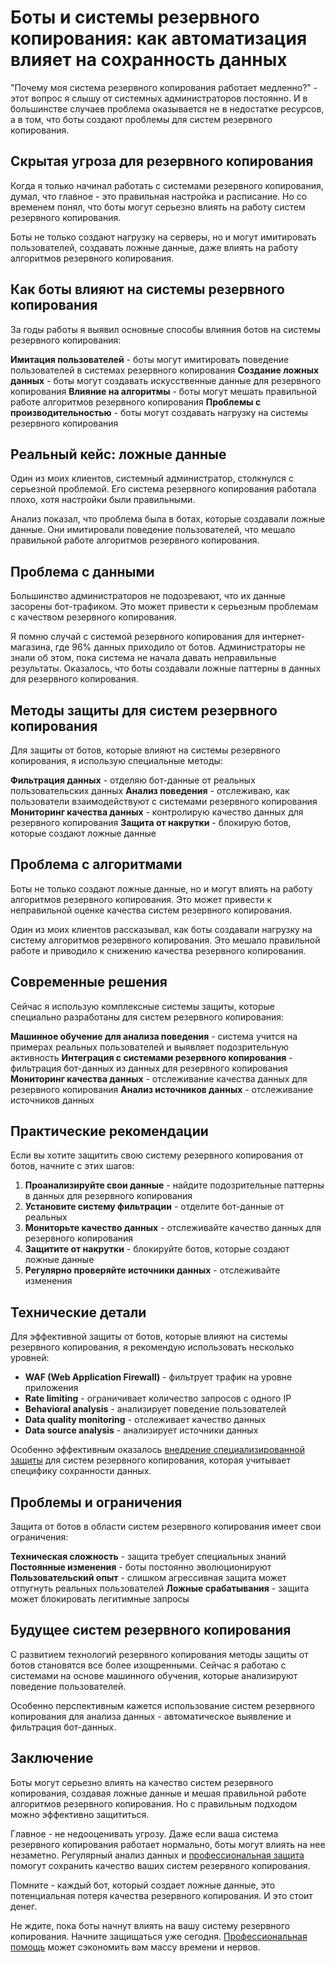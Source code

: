 # Боты и системы резервного копирования: как автоматизация влияет на сохранность данных

"Почему моя система резервного копирования работает медленно?" - этот вопрос я слышу от системных администраторов постоянно. И в большинстве случаев проблема оказывается не в недостатке ресурсов, а в том, что боты создают проблемы для систем резервного копирования.

## Скрытая угроза для резервного копирования

Когда я только начинал работать с системами резервного копирования, думал, что главное - это правильная настройка и расписание. Но со временем понял, что боты могут серьезно влиять на работу систем резервного копирования.

Боты не только создают нагрузку на серверы, но и могут имитировать пользователей, создавать ложные данные, даже влиять на работу алгоритмов резервного копирования.

## Как боты влияют на системы резервного копирования

За годы работы я выявил основные способы влияния ботов на системы резервного копирования:

**Имитация пользователей** - боты могут имитировать поведение пользователей в системах резервного копирования
**Создание ложных данных** - боты могут создавать искусственные данные для резервного копирования
**Влияние на алгоритмы** - боты могут мешать правильной работе алгоритмов резервного копирования
**Проблемы с производительностью** - боты могут создавать нагрузку на системы резервного копирования

## Реальный кейс: ложные данные

Один из моих клиентов, системный администратор, столкнулся с серьезной проблемой. Его система резервного копирования работала плохо, хотя настройки были правильными.

Анализ показал, что проблема была в ботах, которые создавали ложные данные. Они имитировали поведение пользователей, что мешало правильной работе алгоритмов резервного копирования.

## Проблема с данными

Большинство администраторов не подозревают, что их данные засорены бот-трафиком. Это может привести к серьезным проблемам с качеством резервного копирования.

Я помню случай с системой резервного копирования для интернет-магазина, где 96% данных приходило от ботов. Администраторы не знали об этом, пока система не начала давать неправильные результаты. Оказалось, что боты создавали ложные паттерны в данных для резервного копирования.

## Методы защиты для систем резервного копирования

Для защиты от ботов, которые влияют на системы резервного копирования, я использую специальные методы:

**Фильтрация данных** - отделяю бот-данные от реальных пользовательских данных
**Анализ поведения** - отслеживаю, как пользователи взаимодействуют с системами резервного копирования
**Мониторинг качества данных** - контролирую качество данных для резервного копирования
**Защита от накрутки** - блокирую ботов, которые создают ложные данные

## Проблема с алгоритмами

Боты не только создают ложные данные, но и могут влиять на работу алгоритмов резервного копирования. Это может привести к неправильной оценке качества систем резервного копирования.

Один из моих клиентов рассказывал, как боты создавали нагрузку на систему алгоритмов резервного копирования. Это мешало правильной работе и приводило к снижению качества резервного копирования.

## Современные решения

Сейчас я использую комплексные системы защиты, которые специально разработаны для систем резервного копирования:

**Машинное обучение для анализа поведения** - система учится на примерах реальных пользователей и выявляет подозрительную активность
**Интеграция с системами резервного копирования** - фильтрация бот-данных из данных для резервного копирования
**Мониторинг качества данных** - отслеживание качества данных для резервного копирования
**Анализ источников данных** - отслеживание источников данных

## Практические рекомендации

Если вы хотите защитить свою систему резервного копирования от ботов, начните с этих шагов:

1. **Проанализируйте свои данные** - найдите подозрительные паттерны в данных для резервного копирования
2. **Установите систему фильтрации** - отделите бот-данные от реальных
3. **Мониторьте качество данных** - отслеживайте качество данных для резервного копирования
4. **Защитите от накрутки** - блокируйте ботов, которые создают ложные данные
5. **Регулярно проверяйте источники данных** - отслеживайте изменения

## Технические детали

Для эффективной защиты от ботов, которые влияют на системы резервного копирования, я рекомендую использовать несколько уровней:

- **WAF (Web Application Firewall)** - фильтрует трафик на уровне приложения
- **Rate limiting** - ограничивает количество запросов с одного IP
- **Behavioral analysis** - анализирует поведение пользователей
- **Data quality monitoring** - отслеживает качество данных
- **Data source analysis** - анализирует источники данных

Особенно эффективным оказалось [внедрение специализированной защиты](https://progaem.com/ustanovka-antibота-usluga-po-zashhite-ot-botов-vashih-sajtов-na-различных-cms-системах.html) для систем резервного копирования, которая учитывает специфику сохранности данных.

## Проблемы и ограничения

Защита от ботов в области систем резервного копирования имеет свои ограничения:

**Техническая сложность** - защита требует специальных знаний
**Постоянные изменения** - боты постоянно эволюционируют
**Пользовательский опыт** - слишком агрессивная защита может отпугнуть реальных пользователей
**Ложные срабатывания** - защита может блокировать легитимные запросы

## Будущее систем резервного копирования

С развитием технологий резервного копирования методы защиты от ботов становятся все более изощренными. Сейчас я работаю с системами на основе машинного обучения, которые анализируют поведение пользователей.

Особенно перспективным кажется использование систем резервного копирования для анализа данных - автоматическое выявление и фильтрация бот-данных.

## Заключение

Боты могут серьезно влиять на качество систем резервного копирования, создавая ложные данные и мешая правильной работе алгоритмов резервного копирования. Но с правильным подходом можно эффективно защититься.

Главное - не недооценивать угрозу. Даже если ваша система резервного копирования работает нормально, боты могут влиять на нее незаметно. Регулярный анализ данных и [профессиональная защита](https://progaem.com/ustanovka-antibота-usluga-po-zashhite-ot-botов-vashih-sajtов-na-различных-cms-системах.html) помогут сохранить качество ваших систем резервного копирования.

Помните - каждый бот, который создает ложные данные, это потенциальная потеря качества резервного копирования. И это стоит денег.

Не ждите, пока боты начнут влиять на вашу систему резервного копирования. Начните защищаться уже сегодня. [Профессиональная помощь](https://progaem.com/ustanovka-antibота-usluga-po-zashhite-ot-botов-vashih-sajtов-na-различных-cms-системах.html) может сэкономить вам массу времени и нервов.
